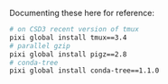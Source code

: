 Documenting these here for reference:

```bash
# on CSD3 recent version of tmux
pixi global install tmux==3.4
# parallel gzip
pixi global install pigz==2.8
# conda-tree
pixi global install conda-tree==1.1.0
```
